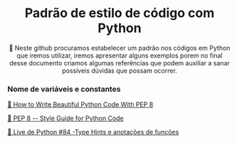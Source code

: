 <h1 align="center">
    <a > Padrão de estilo de código com Python</a>
</h1>
<p align="center">🚀 Neste github procuramos estabelecer um padrão nos códigos em Python
que iremos utilizar,  iremos apresentar alguns exemplos porem no final desse documento criamos algumas referências que podem auxiliar a sanar possíveis dúvidas que possam ocorrer.</p>

<h3 align="left">
    <a > Nome de variáveis e constantes</a>
</h3>

<p align="left"> 
    <a href="https://realpython.com/python-pep8/">🔗 How to Write Beautiful Python Code With PEP 8</a>
</p>

<p align="left"> 
    <a href="https://www.python.org/dev/peps/pep-0008/">🔗 PEP 8 -- Style Guide for Python Code</a>
</p>

<p align="left">
    <a href="https://www.youtube.com/watch?v=yEighFc_bZM&t=2145s">🔗 Live de Python #84 -Type Hints e anotações de funções</a>
</p>
